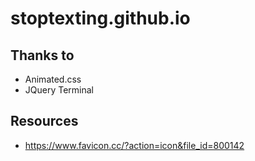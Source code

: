 # stoptexting.github.io

## Thanks to
- Animated.css
- JQuery Terminal

## Resources
- https://www.favicon.cc/?action=icon&file_id=800142
